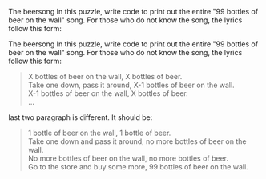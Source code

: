 The beersong In this puzzle, write code to print out the entire "99 bottles of beer on the wall" song. For those who do not know the song, the lyrics follow this form:

The beersong In this puzzle, write code to print out the entire "99 bottles of beer on the wall" song. For those who do not know the song, the lyrics follow this form:

>X bottles of beer on the wall, X bottles of beer.<br>
Take one down, pass it around, X-1 bottles of beer on the wall.<br>
X-1 bottles of beer on the wall, X bottles of beer.<br>
...

last two paragraph is different. It should be:

>1 bottle of beer on the wall, 1 bottle of beer.<br>
Take one down and pass it around, no more bottles of beer on the wall.<br>
No more bottles of beer on the wall, no more bottles of beer.<br>
Go to the store and buy some more, 99 bottles of beer on the wall.<br>

